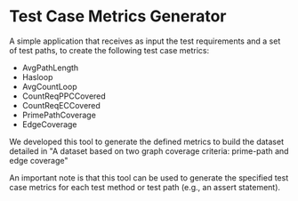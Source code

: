 # Test Case Metrics Generator
A simple application that receives as input the test requirements and a set of test paths, to create the following test case metrics:
* AvgPathLength
* Hasloop
* AvgCountLoop
* CountReqPPCCovered
* CountReqECCovered
* PrimePathCoverage
* EdgeCoverage


We developed this tool to generate the defined metrics to build the dataset detailed in "A dataset based on two graph coverage criteria: prime-path and edge coverage"

An important note is that this tool can be used to generate the specified test case metrics for each test method or test path (e.g.,  an assert statement).
